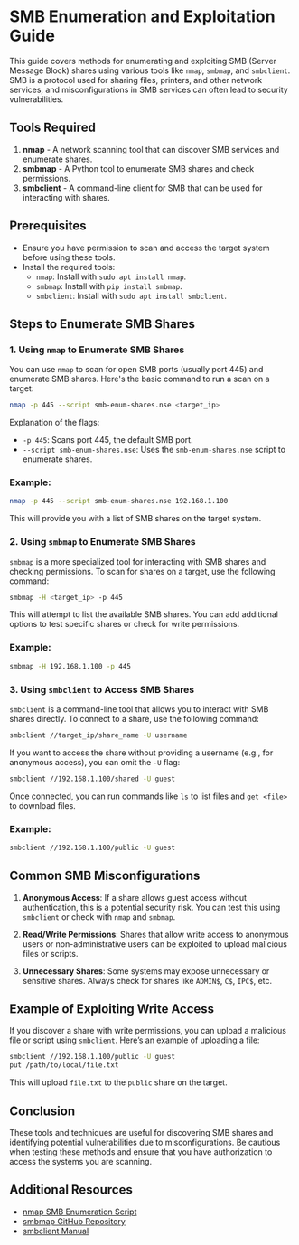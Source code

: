 
# SMB Enumeration and Exploitation Guide

This guide covers methods for enumerating and exploiting SMB (Server Message Block) shares using various tools like `nmap`, `smbmap`, and `smbclient`. SMB is a protocol used for sharing files, printers, and other network services, and misconfigurations in SMB services can often lead to security vulnerabilities.

## Tools Required
1. **nmap** - A network scanning tool that can discover SMB services and enumerate shares.
2. **smbmap** - A Python tool to enumerate SMB shares and check permissions.
3. **smbclient** - A command-line client for SMB that can be used for interacting with shares.

## Prerequisites
- Ensure you have permission to scan and access the target system before using these tools.
- Install the required tools:
  - `nmap`: Install with `sudo apt install nmap`.
  - `smbmap`: Install with `pip install smbmap`.
  - `smbclient`: Install with `sudo apt install smbclient`.

## Steps to Enumerate SMB Shares

### 1. Using `nmap` to Enumerate SMB Shares
You can use `nmap` to scan for open SMB ports (usually port 445) and enumerate SMB shares. Here's the basic command to run a scan on a target:

```bash
nmap -p 445 --script smb-enum-shares.nse <target_ip>
```

Explanation of the flags:
- `-p 445`: Scans port 445, the default SMB port.
- `--script smb-enum-shares.nse`: Uses the `smb-enum-shares.nse` script to enumerate shares.

### Example:
```bash
nmap -p 445 --script smb-enum-shares.nse 192.168.1.100
```

This will provide you with a list of SMB shares on the target system.

### 2. Using `smbmap` to Enumerate SMB Shares
`smbmap` is a more specialized tool for interacting with SMB shares and checking permissions. To scan for shares on a target, use the following command:

```bash
smbmap -H <target_ip> -p 445
```

This will attempt to list the available SMB shares. You can add additional options to test specific shares or check for write permissions.

### Example:
```bash
smbmap -H 192.168.1.100 -p 445
```

### 3. Using `smbclient` to Access SMB Shares
`smbclient` is a command-line tool that allows you to interact with SMB shares directly. To connect to a share, use the following command:

```bash
smbclient //target_ip/share_name -U username
```

If you want to access the share without providing a username (e.g., for anonymous access), you can omit the `-U` flag:

```bash
smbclient //192.168.1.100/shared -U guest
```

Once connected, you can run commands like `ls` to list files and `get <file>` to download files.

### Example:
```bash
smbclient //192.168.1.100/public -U guest
```

## Common SMB Misconfigurations

1. **Anonymous Access**: If a share allows guest access without authentication, this is a potential security risk. You can test this using `smbclient` or check with `nmap` and `smbmap`.

2. **Read/Write Permissions**: Shares that allow write access to anonymous users or non-administrative users can be exploited to upload malicious files or scripts.

3. **Unnecessary Shares**: Some systems may expose unnecessary or sensitive shares. Always check for shares like `ADMIN$`, `C$`, `IPC$`, etc.

## Example of Exploiting Write Access
If you discover a share with write permissions, you can upload a malicious file or script using `smbclient`. Here’s an example of uploading a file:

```bash
smbclient //192.168.1.100/public -U guest
put /path/to/local/file.txt
```

This will upload `file.txt` to the `public` share on the target.

## Conclusion
These tools and techniques are useful for discovering SMB shares and identifying potential vulnerabilities due to misconfigurations. Be cautious when testing these methods and ensure that you have authorization to access the systems you are scanning.

## Additional Resources
- [nmap SMB Enumeration Script](https://nmap.org/nsedoc/scripts/smb-enum-shares.html)
- [smbmap GitHub Repository](https://github.com/ShawnDEvans/smbmap)
- [smbclient Manual](https://linux.die.net/man/1/smbclient)

